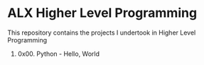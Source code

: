 # ALX Higher Level Programming

This repository contains the projects I undertook in Higher Level Programming

1. 0x00. Python - Hello, World
